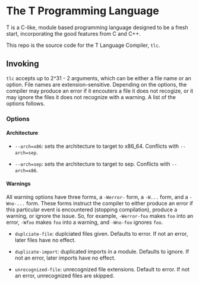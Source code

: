 # The T Programming Language

T is a C-like, module based programming language designed to be a fresh start, incorporating the good features from C and C++.

This repo is the source code for the T Language Compiler, `tlc`.

## Invoking

`tlc` accepts up to 2^31 - 2 arguments, which can be either a file name or an option. File names are extension-sensitive. Depending on the options, the compiler may produce an error if it encouters a file it does not recogize, or it may ignore the files it does not recognize with a warning. A list of the options follows.

### Options

#### Architecture

* `--arch=x86`: sets the architecture to target to x86_64. Conflicts with `--arch=sep`.

* `--arch=sep`: sets the architecture to target to sep. Conflicts with `--arch=x86`.

#### Warnings

All warning options have three forms, a `-Werror-` form, a `-W...` form, and a `-Wno-...` form. These forms instruct the compiler to either produce an error if this particular event is encountered (stopping compilation), produce a warning, or ignore the issue. So, for example, `-Werror-foo` makes `foo` into an error, `-Wfoo` makes `foo` into a warning, and `-Wno-foo` ignores `foo`.

* `duplciate-file`: duplciated files given. Defaults to error. If not an error, later files have no effect.

* `duplicate-import`: duplicated imports in a module. Defaults to ignore. If not an error, later imports have no effect.

* `unrecognized-file`: unrecognized file extensions. Default to error. If not an error, unrecognized files are skipped.